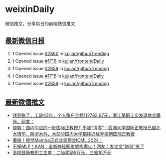 # weixinDaily
微信推文，分享每日的前端微信推文

## [最新微信日报](https://github.com/kujian/weixinDaily/issues)

<!--START_SECTION:activity-->
1. ❗ Opened issue [#2860](https://github.com/kujian/githubTrending/issues/2860) in [kujian/githubTrending](https://github.com/kujian/githubTrending)
2. ❗ Opened issue [#1716](https://github.com/kujian/frontendDaily/issues/1716) in [kujian/frontendDaily](https://github.com/kujian/frontendDaily)
3. ❗ Opened issue [#2859](https://github.com/kujian/githubTrending/issues/2859) in [kujian/githubTrending](https://github.com/kujian/githubTrending)
4. ❗ Opened issue [#1715](https://github.com/kujian/frontendDaily/issues/1715) in [kujian/frontendDaily](https://github.com/kujian/frontendDaily)
5. ❗ Opened issue [#2858](https://github.com/kujian/githubTrending/issues/2858) in [kujian/githubTrending](https://github.com/kujian/githubTrending)
<!--END_SECTION:activity-->


## [最新微信推文](https://weixin.qdkfweb.cn/)

<!-- BLOG-POST-LIST:START -->
- [钱到账了，工龄43年，个人账户金额112782.97元，浙江某职工实发退休金曝光。网友：](https://weixin.qdkfweb.cn/44168.html)
- [饶毅：国内引进的一批国际正教授几乎被“清零”！西湖大学国际正教授已超北大清华，除浙大外，大部分国内大学都接近放弃招聘国际正教授](https://weixin.qdkfweb.cn/44180.html)
- [重磅！视觉Mamba正式收录顶会ICML 2024！](https://weixin.qdkfweb.cn/44181.html)
- [干掉MLP！KAN：全新神经网络架构爆火！网友：发论文&quot;新坑&quot;来了](https://weixin.qdkfweb.cn/44182.html)
- [高校鼓励教职工生育：二胎奖励5万元，三胎10万元](https://weixin.qdkfweb.cn/44184.html)
<!-- BLOG-POST-LIST:END -->